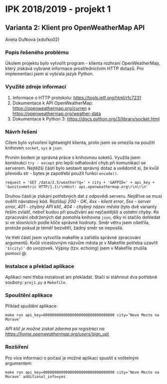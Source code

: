 # IPK 2018/2019 - projekt 1
## Varianta 2: Klient pro OpenWeatherMap API
Aneta Dufková (xdufko02)

### Popis řešeného problému
Úkolem projektu bylo vytvořit program \- klienta rozhraní OpenWeatherMap, který získává vybrané informace prostřednictvím HTTP dotazů. Pro implementaci jsem si vybrala jazyk Python.

### Využité zdroje informací
1. Informace o HTTP protokolu: https://tools.ietf.org/html/rfc7231
2. Dokumentace k API OpenWeatherMap: https://openweathermap.org/curren a https://openweathermap.org/weather-data
3. Dokumentace k Python 3: https://docs.python.org/3/library/socket.html

### Návrh řešení
Cílem bylo vytvoření lightweight klienta, proto jsem se omezila na použití knihoven `socket`, `sys` a `json`.

Prvním bodem je správná práce s knihovnou soketů. Využila jsem konstrukci `try - except` pro lepší odhalování chyb při komunikaci se serverem. Nejtěžší částí bylo sestavit správný dotaz a uvědomit si, že kvůli převodu str - bytes je zapotřebí použít funkci `encode()`.

    request = 'GET /data/2.5/weather?q=' + city + '&APPID=' + api_key + '&units=metric HTTP/1.1\r\nHost: api.openweathermap.org\r\n\r\n'

Druhou částí je získání potřebných dat z odpovědi serveru. Nejdříve se musí ověřit návratový kód. Rozlišuji _200 - OK_, _4xx - klient error_, _5xx - server error_, _401 - chybný API klíč_, _404 - chybný název města_ (tyto dvě varianty řeším zvlášť, neboť budou při používání asi nejčastější) a _ostatní chyby_.
Ke zpracování obdržených dat pomohla knihovna `json`, díky ní stačilo dohledat si ve slovnících podle klíče správné hodnoty. Směr větru jsem ošetřila, protože pokud je téměř bezvětří, žádný směr se neposílá.

Ve třetí části jsem vytvořila makefile a zařídila správné zpracování argumentů. Kvůli víceslovným názvům města je v Makefile potřeba uzavřít `'$(city)'` do uvozovek. Výpisy (tzv. echoing) jsem v Makefile zrušila pomocí \@. 

### Instalace a překlad aplikace
Aplikaci není třeba instalovat ani překládat. Stačí si stáhnout dva potřebné soubory: `proj1.py` a `Makefile`.

### Spouštění aplikace
Příklad spuštění aplikace:

    make run api_key=00000000000000000000000000000000 city=’Nove Mesto na Morave’
    

_API klíč je možné získat zdarma po registraci na https://home.openweathermap.org/users/sign_up\_

### Rozšíření
Pro více informací o počasí je možné aplikaci spustit s volitelným argumentem:

    make run api_key=00000000000000000000000000000000 city=’Nove Mesto na Morave’ additional_info=yes
